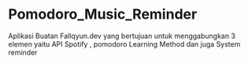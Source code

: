 # Pomodoro_Music_Reminder
Aplikasi Buatan Fallqyun.dev yang bertujuan untuk menggabungkan 3 elemen yaitu API Spotify , pomodoro Learning Method dan juga System reminder
